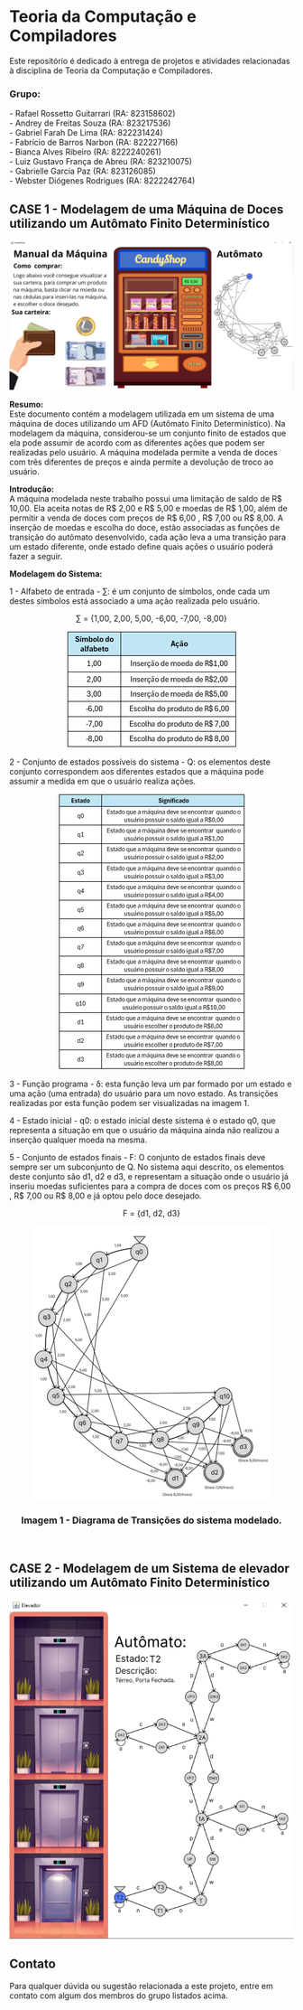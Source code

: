 <h1> Teoria da Computação e Compiladores
</h1>
Este repositório é dedicado à entrega de projetos e atividades relacionadas à disciplina de Teoria da Computação e Compiladores.
<h3>Grupo:</h3>
- Rafael Rossetto Guitarrari (RA: 823158602) <br>
- Andrey de Freitas Souza (RA: 823217536) <br>
- Gabriel Farah De Lima (RA: 822231424) <br>
- Fabrício de Barros Narbon (RA: 822227166)<br>
- Bianca Alves Ribeiro (RA: 8222240261)<br>
- Luiz Gustavo França de Abreu (RA: 823210075)<br>
- Gabrielle Garcia Paz (RA: 823126085)<br>
- Webster Diógenes Rodrigues (RA: 8222242764)<br>

<h2> CASE 1 - Modelagem de uma Máquina de Doces utilizando um Autômato Finito Determinístico
</h2>
<p align="center">
<img src="https://github.com/Andrey-de-Freitas-Souza/Teoria-da-Computacao-e-Compiladores/blob/main/ProjetoA3/MaquinaDeDoce/src/main/resources/Imagens/TelaMaquina.png?raw=true">
</p>

**Resumo:** <br>
Este documento contém a modelagem utilizada em um sistema de uma máquina de doces utilizando um AFD (Autômato Finito Determinístico). Na modelagem da máquina, considerou-se um conjunto finito de estados que ela pode assumir de acordo com as diferentes ações que podem ser realizadas pelo usuário. A máquina modelada permite a venda de doces com três diferentes de preços e ainda permite a devolução de troco ao usuário.


**Introdução:** <br>
A máquina modelada neste trabalho possui uma limitação de saldo de R$ 10,00. Ela aceita notas de R$ 2,00 e R$ 5,00 e moedas de R$ 1,00, além de permitir a venda de doces com preços de R$ 6,00 , R$ 7,00 ou R$ 8,00. A inserção de moedas e escolha do doce, estão associadas as funções de transição do autômato desenvolvido, cada ação leva a uma transição para um estado diferente, onde estado define quais ações o usuário poderá fazer a seguir.


**Modelagem do Sistema:** <br>

1 - Alfabeto de entrada - ∑: é um conjunto de símbolos, onde cada um destes símbolos está associado a uma ação realizada pelo usuário.

<p align="center"> ∑ = {1,00, 2,00, 5,00, -6,00, -7,00, -8,00} </p>

<p align="center">
<img src="https://github.com/Andrey-de-Freitas-Souza/Teoria-da-Computacao-e-Compiladores/blob/main/ProjetoA3/MaquinaDeDoce/src/main/resources/Imagens/Transicoes.png?raw=true"><br>
</p>

2 -	Conjunto de estados possíveis do sistema - Q: os elementos deste conjunto correspondem aos diferentes estados que a máquina pode assumir a medida em que o usuário realiza ações.
<p align="center">
<img src="https://github.com/Andrey-de-Freitas-Souza/Teoria-da-Computacao-e-Compiladores/blob/main/ProjetoA3/MaquinaDeDoce/src/main/resources/Imagens/Estados.png?raw=true"><br>
</p>

3 -	Função programa - δ: esta função leva um par formado por um estado e uma ação (uma entrada) do usuário para um novo estado. As transições realizadas por esta função podem ser visualizadas na imagem 1.

4 -	Estado inicial - q0: o estado inicial deste sistema é o estado q0, que representa a
situação em que o usuário da máquina ainda não realizou a inserção qualquer moeda na mesma.

5 -	Conjunto de estados finais - F: O conjunto de estados finais deve sempre ser um
subconjunto de Q. No sistema aqui descrito, os elementos deste conjunto são d1, d2 e d3, e representam a situação onde o usuário já inseriu moedas suficientes para a compra de doces com os preços R$ 6,00 , R$ 7,00 ou R$ 8,00 e já optou pelo doce desejado.

<p align = "center">
  F = {d1, d2, d3}
</p>
<p align="center">
<img src="https://github.com/Andrey-de-Freitas-Souza/Teoria-da-Computacao-e-Compiladores/blob/main/ProjetoA3/MaquinaDeDoce/src/main/resources/Imagens/AutomatoRead.png?raw=true"><br>
</p>
<h3 align = "center">
Imagem 1 - Diagrama de Transições do sistema modelado.
 </h3> <br>

 <h2> CASE 2 - Modelagem de um Sistema de elevador utilizando um Autômato Finito Determinístico
</h2>
<p align="center">
<img src="https://github.com/Andrey-de-Freitas-Souza/Teoria-da-Computacao-e-Compiladores/blob/main/ProjetoA3/MaquinaDeDoce/src/main/resources/Imagens2/TelaElevador.png?raw=true">
</p>


## Contato

Para qualquer dúvida ou sugestão relacionada a este projeto, entre em contato com algum dos membros do grupo listados acima.
